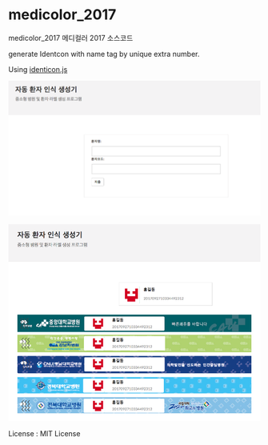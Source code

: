 # medicolor_2017
medicolor_2017 메디컬러 2017 소스코드

generate Identcon with name tag by unique extra number.

Using 
[identicon.js](https://github.com/stewartlord/identicon.js)


![screenshot_1](https://github.com/CodeMath/medicolor_2017/blob/master/screenshot_1.png)


![screenshot_2](https://github.com/CodeMath/medicolor_2017/blob/master/screenshot_2.png)

License : MIT License
